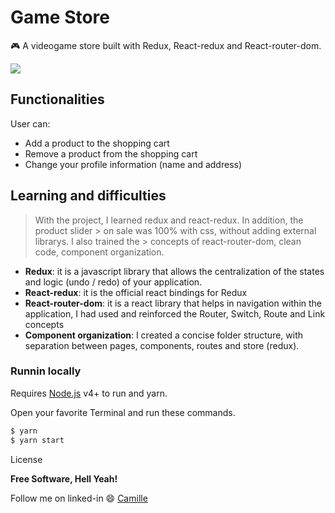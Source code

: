 # Game Store
:video_game: A videogame store built with Redux, React-redux and React-router-dom.

![](https://user-images.githubusercontent.com/68309624/100689173-b87ddd00-3362-11eb-9fa3-bd163acdcc1b.gif)

## Functionalities
User can:
- Add a product to the shopping cart
- Remove a product from the shopping cart
- Change your profile information (name and address)


## Learning and difficulties
> With the project, I learned redux and react-redux. In addition, the product slider > on sale was 100% with css, without adding external librarys. I also trained the > concepts of react-router-dom, clean code, component organization. 
- **Redux**: it is a javascript library that allows the centralization of the states and logic (undo / redo) of your application.
- **React-redux**: it is the official react bindings for Redux
- **React-router-dom**: it is a react library that helps in navigation within the application, I had used and reinforced the Router, Switch, Route and Link concepts
- **Component organization**: I created a concise folder structure, with separation between pages, components, routes and store (redux). 

### Runnin locally
Requires [Node.js](https://nodejs.org/) v4+ to run and yarn.

Open your favorite Terminal and run these commands.
```sh
$ yarn 
$ yarn start
```
  
  
License


  

**Free Software, Hell Yeah!**

Follow me on linked-in :smile: [Camille](https://www.linkedin.com/in/camille-gachido-b4809b1a4/)
